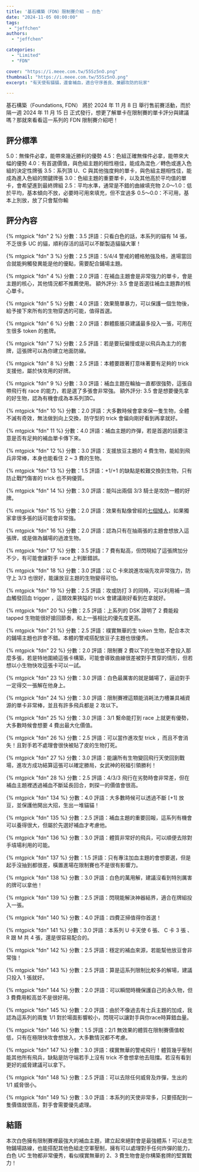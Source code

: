 ```yaml
---
title: '基石構築（FDN）限制賽介紹 — 白色'
date: "2024-11-05 08:00:00"
tags: 
 - "jeffchen"
authors:
  - "jeffchen"

categories:
  - "Limited"
  - "FDN"

cover: "https://i.meee.com.tw/55Sz5nO.png"
thumbnail: "https://i.meee.com.tw/55Sz5nO.png"
excerpt: "有天使有貓貓，還會補血，適合守序善良、兼顧攻防的玩家"

---
```


基石構築（Foundations, FDN） 將於 2024 年 11 月 8 日 舉行售前賽活動，而於隔一週 2024 年 11 月 15 日 正式發行，想更了解單卡在限制賽的單卡評分與建議嗎？那就來看看這一系列的 FDN 限制賽介紹吧！

## 評分標準

5.0：無條件必拿，能帶來幾近勝利的優勢
4.5：色組正確無條件必拿，能帶來大幅的優勢
4.0：有首選價值，與色組主題的相性極佳，能成為混色／轉色或進入色組的決定性牌張
3.5：系列頂 U、C 與其他強度夠的單卡，與色組主題相性佳，能成為進入色組的關鍵牌張
3.0：色組主題的重要單卡，以及其他高於平均值的單卡，會希望進到最終牌組
2.5：平均水準，通常是不錯的曲線填充物
2.0～1.0：低於平均，基本傾向不放，必要時可用來填充，但不宜過多
0.5～0.0：不可用，基本上別放，放了只會幫你輸

## 評分內容

<!---2--->
{% mtgpick "fdn" 2 %}
分數：3.5
評語：只看白色的話，本系列的貓有 14 張，不乏很多 UC 的貓，順利存活的話可以不斷製造貓貓大軍！


<!---3--->
{% mtgpick "fdn" 3 %}
分數：2.5
評語：5/4/4 警戒的體格勉強及格，進場當回合就能夠觸發異能是他的優點，需要配合鋪場主題。

<!---4--->
{% mtgpick "fdn" 4 %}
分數：2.0 
評語：在補血主題會是非常強力的單卡，會是主題的核心，其他情況都不推薦使用。
額外評分: 3.5 會是首選往補血主題靠的核心單卡。



<!---5--->
{% mtgpick "fdn" 5 %}
分數：4.0
評語：效果簡單暴力，可以保護一個生物後，給予接下來所有的生物穿透的可能，值得首選。


<!---6--->
{% mtgpick "fdn" 6 %}
分數：2.0
評語：群體膨脹只建議最多投入一張，可用在生很多 token 的套牌。


<!---7--->
{% mtgpick "fdn" 7 %}
分數：2.5
評語：若是要玩偏慢或是以飛兵為主力的套牌，這張牌可以為你建立地面防線。

<!---8--->
{% mtgpick "fdn" 8 %}
分數：2.5
評語：本體要跟著打意味著要有足夠的 trick 支援他，屬於快攻用的好牌。


<!---9--->
{% mtgpick "fdn" 9 %}
分數：3.0
評語：補血主題在輪抽一直都很強勢，這張自帶飛行有 race 的能力，若是選了多張會非常強。
額外評分: 3.5 會是想要優先拿的好生物，認為有機會成為本系列頂C。


<!---10--->
{% mtgpick "fdn" 10 %}
分數：2.0
評語：大多數時候會拿來保一隻生物，全體不滅有奇效，無法做到向上交換，防守型的 trick 會偏向剛好看到再拿就好。


<!---11--->
{% mtgpick "fdn" 11 %}
分數：4.0
評語：補血主題的炸彈，若是首選的話要注意是否有足夠的補血單卡傳下來。


<!---12--->
{% mtgpick "fdn" 12 %}
分數：3.0
評語：支援放豆主題的 4 費生物，能給到飛兵非常棒，本身也能看住 2 ~ 3 費的生物。


<!---13--->
{% mtgpick "fdn" 13 %}
分數：1.5
評語：+1/+1 的缺點是較難交換到生物，只有防止戰鬥傷害的 trick 也不夠優質。


<!---14--->
{% mtgpick "fdn" 14 %}
分數：3.0
評語：能叫出兩個 3/3 騎士是攻防一體的好牌。


<!---15--->
{% mtgpick "fdn" 15 %}
分數：2.0
評語：效果有點像曾經的[七個矮人](https:/scryfall.com/card/eld/141/seven-dwarves/)，如果獨家拿很多張的話可能會非常強。


<!---16--->
{% mtgpick "fdn" 16 %}
分數：2.0
評語：認為只有在抽兩張的主題會想放入這張牌，或是做為鋪場的過渡生物。

<!---17--->
{% mtgpick "fdn" 17 %}
分數：3.5
評語：7 費有點高，但閃現給了這張牌加分不少，有可能會讓對手 race 上判斷錯誤。



<!---18--->
{% mtgpick "fdn" 18 %}
分數：3.0
評語：以 C 卡來說進攻端先攻非常強力，防守上 3/3 也很好，能讓放豆主題的生物變得可怕。


<!---19--->
{% mtgpick "fdn" 19 %}
分數：2.5
評語：攻或防打 3 的同時，可以利用補一滴血觸發回血 trigger ，這類效果狹隘的 trick 會建議剛好看到在拿就好。


<!---20--->
{% mtgpick "fdn" 20 %}
分數：2.5
評語：上系列的 DSK 證明了 2 費能殺 tapped 生物能很好搶回節奏，和上一張相比的優先度更高。


<!---21--->
{% mtgpick "fdn" 21 %}
分數：2.5
評語：樸實無華的生 token 生物，配合本次的鋪場主題也許會不錯。本體的警戒搭配放豆子主題也很優秀。


<!---22--->
{% mtgpick "fdn" 22 %}
分數：2.0
評語：限制賽 2 費以下的生物並不會投入那麼多張，若是特地圍繞這張卡構築，可能會導致曲線很差被對手貫穿的情形，但若想以小生物快攻這張卡可以一試。


<!---23--->
{% mtgpick "fdn" 23 %}
分數：3.0
評語：白色最厲害的就是鋪場了，逼迫對手一定得交一張解在他身上。


<!---24--->
{% mtgpick "fdn" 24 %}
分數：3.0
評語：限制賽裡這類能消耗法力槽兼具補資源的單卡非常棒，並且有許多飛兵都是 2 攻以下。


<!---25--->
{% mtgpick "fdn" 25 %}
分數：3.0
評語：3/1 繫命能打到 race 上就更有優勢，大多數時候會想要 4 費出最大化價值。


<!---26--->
{% mtgpick "fdn" 26 %}
分數：2.5
評語：可以當作進攻型 trick ，而且不會消失！且對手若不處理會很快被貼了皮的生物打死。


<!---27--->
{% mtgpick "fdn" 27 %}
分數：3.0
評語：能讓所有生物變回飛行天使回到戰場，進攻方成功結算這張可以確定勝局，女武神的祝福引領勝利！


<!---28--->
{% mtgpick "fdn" 28 %}
分數：2.5
評語：4/3/3 飛行在劣勢時會非常差，但在補血主題裡透過補血不斷延長回合，刺探一的價值會很高。



<!------------------------------>


<!---134--->
{% mtgpick "fdn" 134 %}
分數：4.0
評語：大多數時候可以透過不斷 [+1] 放豆，並保護他開出大招，生出一堆貓貓！

<!---135--->
{% mtgpick "fdn" 135 %}
分數：2.5
評語：補血主題的重要回報，這系列有機會可以養得很大，但屬於先選好補血才考慮他。

<!---136--->
{% mtgpick "fdn" 136 %}
分數：3.0
評語：體質非常好的飛兵，可以順便去除對手墳場利用的可能。

<!---137--->
{% mtgpick "fdn" 137 %}
分數：1.5
評語：只有專注加血主題的會想要選，但是起手沒抽到都很差，橫置進場在限制賽也不是很有影響力。

<!---138--->
{% mtgpick "fdn" 138 %}
分數：3.0
評語：白色的萬用解，建議沒看到特別厲害的牌可以拿他！


<!---139--->
{% mtgpick "fdn" 139 %}
分數：2.5
評語：閃現能解決神器結界，適合在牌組投入一張。

<!---140--->
{% mtgpick "fdn" 140 %}
分數：4.0
評語：四費正掃值得你首選！


<!---141--->
{% mtgpick "fdn" 141 %}
分數：3.0
評語：本系列 U 卡天使 6 張、 C 卡 3 張 、 R 跟 M 共 4 張，還是很容易配合的。

<!---142--->
{% mtgpick "fdn" 142 %}
分數：2.5
評語：穩定的補血來源，若能幫他放豆會非常強！

<!---143--->
{% mtgpick "fdn" 143 %}
分數：2.5
評語：算是這系列限制比較多的解場，建議只投入 1 張就好。

<!---144--->
{% mtgpick "fdn" 144 %}
分數：2.0
評語：可以瞬間時機保護自己的永久物，但 3 費費用較高並不是很好用。

<!---145--->
{% mtgpick "fdn" 145 %}
分數：2.0
評語：由於不像過去有士兵主題的加成，我認為這系列的兩隻 1/1 對於場面影響較小，閃現可以讓對手與你race時算錯血量。

<!---146--->
{% mtgpick "fdn" 146 %}
分數：1.5
評語：2/1 無效果的體質在限制賽價值較低，只有在極限快攻會想放入，大多數情況都不考慮。

<!---147--->
{% mtgpick "fdn" 147 %}
分數：3.0
評語：樸實無華的警戒飛行！體質幾乎壓制能其他所有飛兵，缺點是防守端若手上沒有 trick 不會想拿他去阻擋。若沒有看到更好的威脅建議可以拿下。

<!---148--->
{% mtgpick "fdn" 148 %}
分數：2.5
評語：可以去除任何威脅及炸彈，生出的 1/1 威脅很小。

<!---149--->
{% mtgpick "fdn" 149 %}
分數：3.0
評語：本系列的天使非常多，只要搭配到一隻價值就很高，對手會需要優先處理。




## 結語


本次白色擁有限制賽裡最強大的補血主題，建立起來絕對會是最強體系！可以走生物鋪場路線，也能搭配其他色組走空軍壓制，擁有可以處理對手任何炸彈的能力，白色 UC 生物都非常優秀，看似樸實無華的 2、3 費生物會是你構築套牌的堅實戰力！
